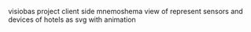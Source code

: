 visiobas project client side
mnemoshema view of represent sensors and devices of hotels as svg with animation


